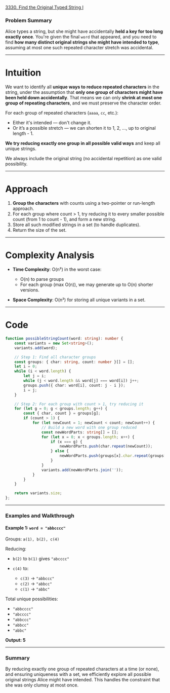 [3330. Find the Original Typed String I](https://leetcode.com/problems/find-the-original-typed-string-i/)

### Problem Summary

Alice types a string, but she might have accidentally **held a key for too long exactly once**. You're given the final `word` that appeared, and you need to find **how many distinct original strings she might have intended to type**, assuming at most one such repeated character stretch was accidental.

---

# Intuition

We want to identify all **unique ways to reduce repeated characters** in the string, under the assumption that **only one group of characters might have been held down accidentally**. That means we can only **shrink at most one group of repeating characters**, and we must preserve the character order.

For each group of repeated characters (`aaaa`, `cc`, etc.):
* Either it's intended — don't change it.
* Or it’s a possible stretch — we can shorten it to 1, 2, ..., up to original length - 1.

**We try reducing exactly one group in all possible valid ways** and keep all unique strings.

We always include the original string (no accidental repetition) as one valid possibility.

---

# Approach

1. **Group the characters** with counts using a two-pointer or run-length approach.
2. For each group where count > 1, try reducing it to every smaller possible count (from 1 to count - 1), and form a new string.
3. Store all such modified strings in a set (to handle duplicates).
4. Return the size of the set.

---

# Complexity Analysis

* **Time Complexity**: O(n²) in the worst case:
  * O(n) to parse groups
  * For each group (max O(n)), we may generate up to O(n) shorter versions.
  
* **Space Complexity**: O(n²) for storing all unique variants in a set.

---

# Code

```ts
function possibleStringCount(word: string): number {
    const variants = new Set<string>();
    variants.add(word);

    // Step 1: Find all character groups
    const groups: { char: string, count: number }[] = [];
    let i = 0;
    while (i < word.length) {
        let j = i;
        while (j < word.length && word[j] === word[i]) j++;
        groups.push({ char: word[i], count: j - i });
        i = j;
    }

    // Step 2: For each group with count > 1, try reducing it
    for (let g = 0; g < groups.length; g++) {
        const { char, count } = groups[g];
        if (count > 1) {
            for (let newCount = 1; newCount < count; newCount++) {
                // Build a new word with one group reduced
                const newWordParts: string[] = [];
                for (let x = 0; x < groups.length; x++) {
                    if (x === g) {
                        newWordParts.push(char.repeat(newCount));
                    } else {
                        newWordParts.push(groups[x].char.repeat(groups[x].count));
                    }
                }
                variants.add(newWordParts.join(''));
            }
        }
    }

    return variants.size;
};

```

---

### **Examples and Walkthrough**

#### Example 1: `word = "abbcccc"`

Groups: `a(1), b(2), c(4)`

Reducing:
* `b(2)` to `b(1)` gives `"abcccc"`
* `c(4)` to:

  * `c(3)` → `"abbccc"`
  * `c(2)` → `"abbcc"`
  * `c(1)` → `"abbc"`

Total unique possibilities:

* `"abbcccc"`
* `"abcccc"`
* `"abbccc"`
* `"abbcc"`
* `"abbc"`

**Output: 5**

---

### **Summary**

By reducing exactly one group of repeated characters at a time (or none), and ensuring uniqueness with a set, we efficiently explore all possible original strings Alice might have intended. This handles the constraint that she was only clumsy at most once.
